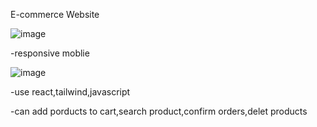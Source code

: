 E-commerce Website 

![image](https://github.com/PyW1tt/e-commerce/assets/136727247/3e5d5a85-95d5-4a67-b778-5047a2b789b5)

-responsive moblie

![image](https://github.com/PyW1tt/e-commerce/assets/136727247/bd5d204d-b79e-4a53-bea1-ad751f04c713)

-use react,tailwind,javascript

-can add porducts to cart,search product,confirm orders,delet products


